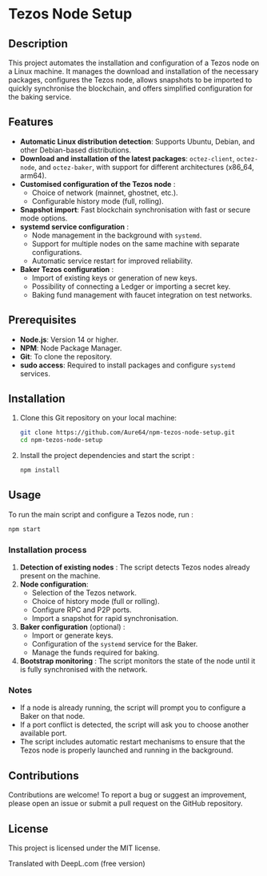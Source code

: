 # Tezos Node Setup

## Description

This project automates the installation and configuration of a Tezos node on a Linux machine. It manages the download and installation of the necessary packages, configures the Tezos node, allows snapshots to be imported to quickly synchronise the blockchain, and offers simplified configuration for the baking service.

## Features

- **Automatic Linux distribution detection**: Supports Ubuntu, Debian, and other Debian-based distributions.
- **Download and installation of the latest packages**: `octez-client`, `octez-node`, and `octez-baker`, with support for different architectures (x86_64, arm64).
- **Customised configuration of the Tezos node** :
  - Choice of network (mainnet, ghostnet, etc.).
  - Configurable history mode (full, rolling).
- **Snapshot import**: Fast blockchain synchronisation with fast or secure mode options.
- **systemd service configuration** :
  - Node management in the background with `systemd`.
  - Support for multiple nodes on the same machine with separate configurations.
  - Automatic service restart for improved reliability.
- **Baker Tezos configuration** :
  - Import of existing keys or generation of new keys.
  - Possibility of connecting a Ledger or importing a secret key.
  - Baking fund management with faucet integration on test networks.

## Prerequisites

- **Node.js**: Version 14 or higher.
- **NPM**: Node Package Manager.
- **Git**: To clone the repository.
- **sudo access**: Required to install packages and configure `systemd` services.

## Installation

1. Clone this Git repository on your local machine:

    ```bash
    git clone https://github.com/Aure64/npm-tezos-node-setup.git
    cd npm-tezos-node-setup
    ```

2. Install the project dependencies and start the script :

    ```bash
    npm install
    ```

## Usage

To run the main script and configure a Tezos node, run :

```bash
npm start
```

### Installation process

1. **Detection of existing nodes** : The script detects Tezos nodes already present on the machine.
2. **Node configuration**:
   - Selection of the Tezos network.
   - Choice of history mode (full or rolling).
   - Configure RPC and P2P ports.
   - Import a snapshot for rapid synchronisation.
3. **Baker configuration** (optional) :
   - Import or generate keys.
   - Configuration of the `systemd` service for the Baker.
   - Manage the funds required for baking.
4. **Bootstrap monitoring** : The script monitors the state of the node until it is fully synchronised with the network.

### Notes

- If a node is already running, the script will prompt you to configure a Baker on that node.
- If a port conflict is detected, the script will ask you to choose another available port.
- The script includes automatic restart mechanisms to ensure that the Tezos node is properly launched and running in the background.

## Contributions

Contributions are welcome! To report a bug or suggest an improvement, please open an issue or submit a pull request on the GitHub repository.

## License

This project is licensed under the MIT license. 

Translated with DeepL.com (free version)